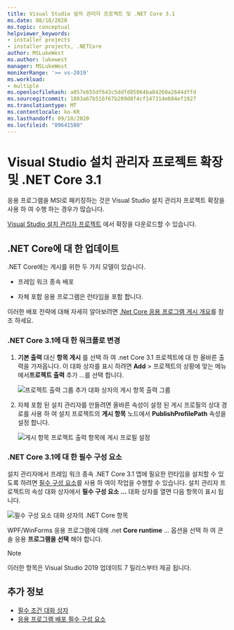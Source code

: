 ```yaml
---
title: Visual Studio 설치 관리자 프로젝트 및 .NET Core 3.1
ms.date: 08/18/2020
ms.topic: conceptual
helpviewer_keywords:
- installer projects
- installer projects, .NETCore
author: MSLukeWest
ms.author: lukewest
manager: MSLukeWest
monikerRange: '>= vs-2019'
ms.workload:
- multiple
ms.openlocfilehash: a057e655df643c5ddfd85064ba84260a2644dffd
ms.sourcegitcommit: 1803a67b516f67b209d8f4cf147314e604ef1927
ms.translationtype: MT
ms.contentlocale: ko-KR
ms.lasthandoff: 09/10/2020
ms.locfileid: "89641580"
---
```

# <a name="visual-studio-installer-projects-extension-and-net-core-31"></a>Visual Studio 설치 관리자 프로젝트 확장 및 .NET Core 3.1

응용 프로그램을 MSI로 패키징하는 것은 Visual Studio 설치 관리자 프로젝트 확장을 사용 하 여 수행 하는 경우가 많습니다.

[Visual Studio 설치 관리자 프로젝트](https://marketplace.visualstudio.com/items?itemName=VisualStudioClient.MicrosoftVisualStudio2017InstallerProjects) 에서 확장을 다운로드할 수 있습니다.

## <a name="update-for-net-core"></a>.NET Core에 대 한 업데이트
.NET Core에는 게시를 위한 두 가지 모델이 있습니다.

- 프레임 워크 종속 배포

- 자체 포함 응용 프로그램은 런타임을 포함 합니다.

이러한 배포 전략에 대해 자세히 알아보려면 [.Net Core 응용 프로그램 게시 개요](/dotnet/core/deploying/)를 참조 하세요.

### <a name="workflow-changes-for-net-core-31"></a>.NET Core 3.1에 대 한 워크플로 변경

1. **기본 출력** 대신 **항목 게시** 를 선택 하 여 .net Core 3.1 프로젝트에 대 한 올바른 출력을 가져옵니다.  이 대화 상자를 표시 하려면 **Add**  >  프로젝트의 상황에 맞는 메뉴에서**프로젝트 출력** 추가 ...를 선택 합니다.

    ![프로젝트 출력 그룹 추가 대화 상자의 게시 항목 출력 그룹](../deployment/media/installer-projects-net-core-publish-items-output.png "게시 항목 선택")

2. 자체 포함 된 설치 관리자를 만들려면 올바른 속성이 설정 된 게시 프로필의 상대 경로를 사용 하 여 설치 프로젝트의 **게시 항목** 노드에서 **PublishProfilePath** 속성을 설정 합니다.

    ![게시 항목 프로젝트 출력 항목에 게시 프로필 설정](../deployment/media/installer-projects-net-core-publish-profile.png "게시 프로필 설정")

### <a name="prerequisites-for-net-core-31"></a>.NET Core 3.1에 대 한 필수 구성 요소

설치 관리자에서 프레임 워크 종속 .NET Core 3.1 앱에 필요한 런타임을 설치할 수 있도록 하려면 [필수 구성 요소](../deployment/application-deployment-prerequisites.md)를 사용 하 여이 작업을 수행할 수 있습니다.  설치 관리자 프로젝트의 속성 대화 상자에서 **필수 구성 요소 ...** 대화 상자를 열면 다음 항목이 표시 됩니다.

![필수 구성 요소 대화 상자의 .NET Core 항목](../deployment/media/installer-projects-net-core-prerequisites.png ".NET Core 필수 조건")

WPF/WinForms 응용 프로그램에 대해 .net **Core runtime** ... 옵션을 선택 하 여 콘솔 응용 **프로그램을 선택** 해야 합니다.

>[!NOTE]
>이러한 항목은 Visual Studio 2019 업데이트 7 릴리스부터 제공 됩니다.

## <a name="see-also"></a>추가 정보

- [필수 조건 대화 상자](../ide/reference/prerequisites-dialog-box.md)
- [응용 프로그램 배포 필수 구성 요소](../deployment/application-deployment-prerequisites.md)